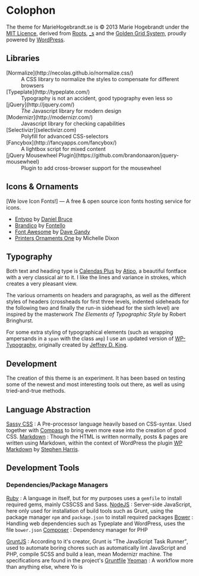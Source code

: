 # Colophon
The theme for MarieHogebrandt.se is &copy; 2013 Marie Hogebrandt under the [MIT Licence](/LICENCE.txt), derived from [Roots](http://www.rootstheme.com), [_s](http://www.underscores.me) and the [Golden Grid System](http://www.goldengridsystem.com), proudly powered by [WordPress](http://www.wordpress.org).

## Libraries
<dl>
    <dt>[Normalize](http://necolas.github.io/normalize.css/)</dt>
    <dd>A CSS library to normalize the styles to compensate for different browsers</dd>
    <dt>[Typeplate](http://typeplate.com/)</dt>
    <dd>Typography is not an accident, good typography even less so</dd>
    <dt>[jQuery](http://jquery.com/)</dt>
    <dd><em>The</em> Javascript library for modern design</dd>
    <dt>[Modernizr](http://modernizr.com/)</dt>
    <dd>Javascript library for checking capabilities</dd>
    <dt>[Selectivizr](selectivizr.com)</dt>
    <dd>Polyfill for advanced CSS-selectors</dd>
    <dt>[Fancybox](http://fancyapps.com/fancybox/)</dt>
    <dd>A lightbox script for mixed content</dd>
    <dt>[jQuery Mousewheel Plugin](https://github.com/brandonaaron/jquery-mousewheel)</dt>
    <dd>Plugin to add cross-browser support for the mousewheel</dd>
</dl>

## Icons <span class="amp">&amp;</span> Ornaments
[We love Icon Fonts!] — A free <span class="amp">&amp;</span> open source icon fonts hosting service for icons.

* [Entypo](http://entypo.com/) by [Daniel Bruce](http://danielbruce.se/)
* [Brandico](http://fontello.github.io/brandico.font/demo.html) by [Fontello](http://fontello.com/)
* [Font Awesome](http://fortawesome.github.io/Font-Awesome/) by [Dave Gandy](http://davegandy.com/)
* [Printers Ornaments One](http://www.fontsquirrel.com/fonts/Printers-Ornaments-One) by Michelle Dixon

## Typography
Both text and heading type is [Calendas Plus](http://www.calendasplus.com) by [Atipo](http://www.atipo.es/), a beautiful fontface with a very classical air to it. I like the lines and variance in strokes, which creates a very pleasant view.

The various ornaments on headers and paragraphs, as well as the different styles of headers (crossheads for first three levels, indented sideheads for the following two and finally the run-in sidehead for the sixth level) are inspired by the masterwork <cite>The Elements of Typographic Style</cite> by Robert Bringhurst.

For some extra styling of typographical elements (such as wrapping ampersands in a `span` with the class `amp`) I use an updated version of [WP-Typography](https://github.com/Melindrea/wp-typography), originally created by [Jeffrey D. King](http://kingdesk.com/).

## Development
The creation of this theme is an experiment. It has been based on testing some of the newest and most interesting tools out there, as well as using tried-and-true methods.

## Language Abstraction

[Sassy CSS](http://thesassway.com/)
:   A Pre-processor language heavily based on CSS-syntax. Used together with [Compass](http://compass-style.org) to bring even more ease into the creation of good CSS.
[Markdown](http://daringfireball.net/projects/markdown/)
: Though the HTML is written normally, posts <span class="amp">&amp;</span> pages are written using Markdown, within the context of WordPress the plugin [WP Markdown](http://wordpress.org/extend/plugins/wp-markdown/) by [Stephen Harris](http://www.stephenharris.info/).

## Development Tools
### Dependencies/Package Managers
[Ruby](http://www.ruby-lang.org/en/)
:   A language in itself, but for my purposes uses a `gemfile` to install required gems, mainly CSSCSS and Sass.
[NodeJS](http://nodejs.org/)
:   Server-side JavaScript, here only used for installation of build tools such as Grunt, using the package manager `npm` and `package.json` to install required packages
[Bower](http://bower.io/)
:   Handling web dependencies such as Typeplate and WordPress, uses the file `bower.json`
[Composer](http://getcomposer.org/)
:   Dependency manager for PHP


[GruntJS](http://gruntjs.com/)
:   According to it's creator, Grunt is <q>The JavaScript Task Runner</q>, used to automate boring chores such as automatically lint JavaScript and PHP, compile SCSS and build a lean, mean Modernizr machine. The specifications are found in the project's [Gruntfile](https://github.com/Melindrea/mariehogebrandt-se/blob/master/Gruntfile.js)
[Yeoman](http://yeoman.io/)
:   A workflow more than anything else, where Yo is
